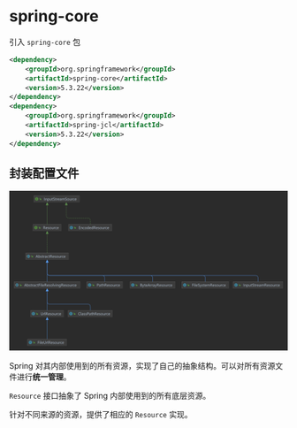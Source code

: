 # spring-core

引入 `spring-core` 包

``` xml
<dependency>
    <groupId>org.springframework</groupId>
    <artifactId>spring-core</artifactId>
    <version>5.3.22</version>
</dependency>
<dependency>
    <groupId>org.springframework</groupId>
    <artifactId>spring-jcl</artifactId>
    <version>5.3.22</version>
</dependency>
```



## 封装配置文件

![Resource-类图](images\Resource-类图.png)

Spring 对其内部使用到的所有资源，实现了自己的抽象结构。可以对所有资源文件进行**统一管理**。

`Resource` 接口抽象了 Spring 内部使用到的所有底层资源。

针对不同来源的资源，提供了相应的 `Resource` 实现。

